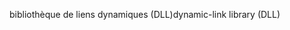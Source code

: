 <span data-ttu-id="b848d-101">bibliothèque de liens dynamiques (DLL)</span><span class="sxs-lookup"><span data-stu-id="b848d-101">dynamic-link library (DLL)</span></span>